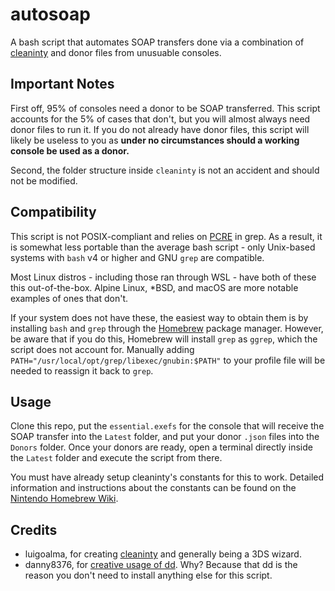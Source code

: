 # autosoap
A bash script that automates SOAP transfers done via a combination of [cleaninty](https://github.com/luigoalma/cleaninty) and donor files from unusuable consoles.

## Important Notes
First off, 95% of consoles need a donor to be SOAP transferred. This script accounts for the 5% of cases that don't, but you will almost always need donor files to run it. If you do not already have donor files, this script will likely be useless to you as **under no circumstances should a working console be used as a donor.**

Second, the folder structure inside `cleaninty` is not an accident and should not be modified.

## Compatibility
This script is not POSIX-compliant and relies on [PCRE](https://en.wikipedia.org/wiki/Perl_Compatible_Regular_Expressions) in grep. As a result, it is somewhat less portable than the average bash script - only Unix-based systems with `bash` v4 or higher and GNU `grep` are compatible.

Most Linux distros - including those ran through WSL - have both of these this out-of-the-box. Alpine Linux, *BSD, and macOS are more notable examples of ones that don't.

If your system does not have these, the easiest way to obtain them is by installing `bash` and `grep` through the [Homebrew](https://brew.sh/) package manager. However, be aware that if you do this, Homebrew will install `grep` as `ggrep`, which the script does not account for. Manually adding `PATH="/usr/local/opt/grep/libexec/gnubin:$PATH"` to your profile file will be needed to reassign it back to `grep`.

## Usage
Clone this repo, put the `essential.exefs` for the console that will receive the SOAP transfer into the `Latest` folder, and put your donor `.json` files into the `Donors` folder.
Once your donors are ready, open a terminal directly inside the `Latest` folder and execute the script from there.

You must have already setup cleaninty's constants for this to work. Detailed information and instructions about the constants can be found on the [Nintendo Homebrew Wiki](https://wiki.hacks.guide/wiki/3DS:Cleaninty).

## Credits
* luigoalma, for creating [cleaninty](https://github.com/luigoalma/cleaninty) and generally being a 3DS wizard.
* danny8376, for [creative usage of dd](https://gist.github.com/danny8376/7003e69b7f608b03444d37370b592953). Why? Because that dd is the reason you don't need to install anything else for this script.
